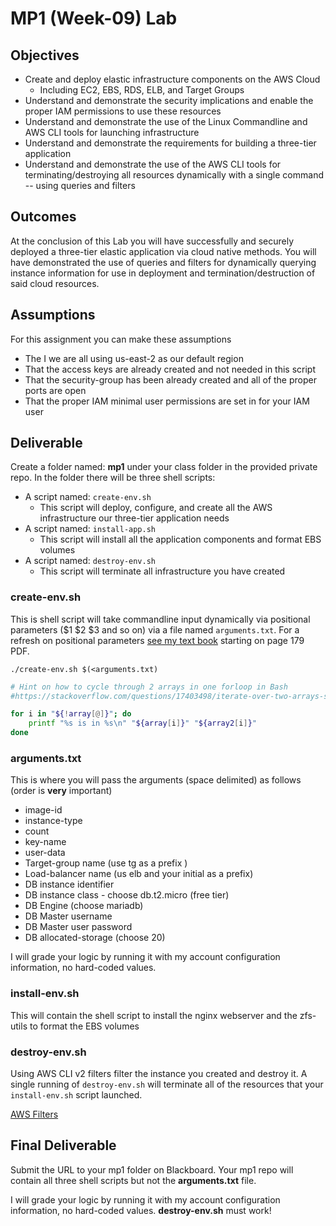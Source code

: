 # MP1 (Week-09) Lab

## Objectives

* Create and deploy elastic infrastructure components on the AWS Cloud
  * Including EC2, EBS, RDS, ELB, and Target Groups
* Understand and demonstrate the security implications and enable the proper IAM permissions to use these resources
* Understand and demonstrate the use of the Linux Commandline and AWS CLI tools for launching infrastructure
* Understand and demonstrate the requirements for building a three-tier application
* Understand and demonstrate the use of the AWS CLI tools for terminating/destroying all resources dynamically with a single command -- using queries and filters

## Outcomes

At the conclusion of this Lab you will have successfully and securely deployed a three-tier elastic application via cloud native methods.   You will have demonstrated the use of queries and filters for dynamically querying instance information for use in deployment and termination/destruction of said cloud resources.

## Assumptions

For this assignment you can make these assumptions

* The I we are all using us-east-2 as our default region
* That the access keys are already created and not needed in this script
* That the security-group has been already created and all of the proper ports are open
* That the proper IAM minimal user permissions are set in for your IAM user

## Deliverable

Create a folder named: **mp1** under your class folder in the provided private repo. In the folder there will be three shell scripts:

* A script named: `create-env.sh`
  * This script will deploy, configure, and create all the AWS infrastructure our three-tier application needs
* A script named: `install-app.sh`
  * This script will install all the application components and format EBS volumes
* A script named: `destroy-env.sh`
  * This script will terminate all infrastructure you have created

### create-env.sh

This is shell script will take commandline input dynamically via positional parameters ($1 $2 $3 and so on) via a file named `arguments.txt`.  For a refresh on positional parameters [see my text book](https://github.com/jhajek/Linux-text-book-part-1/releases/tag/2021-09-29 "Link to Linux Textbook") starting on page 179 PDF.

```./create-env.sh $(<arguments.txt)```

```bash
# Hint on how to cycle through 2 arrays in one forloop in Bash
#https://stackoverflow.com/questions/17403498/iterate-over-two-arrays-simultaneously-in-bash

for i in "${!array[@]}"; do
    printf "%s is in %s\n" "${array[i]}" "${array2[i]}"
done

```

### arguments.txt

This is where you will pass the arguments (space delimited) as follows (order is **very** important)

* image-id
* instance-type
* count
* key-name
* user-data
* Target-group name (use tg as a prefix )
* Load-balancer name (us elb and your initial as a prefix)
* DB instance identifier
* DB instance class - choose db.t2.micro (free tier)
* DB Engine (choose mariadb)
* DB Master username
* DB Master user password
* DB allocated-storage (choose 20)

I will grade your logic by running it with my account configuration information, no hard-coded values.

### install-env.sh

This will contain the shell script to install the nginx webserver and the zfs-utils to format the EBS volumes

### destroy-env.sh

Using AWS CLI v2 filters filter the instance you created and destroy it.  A single running of `destroy-env.sh` will terminate all of the resources that your `install-env.sh` script launched.

[AWS Filters](https://docs.aws.amazon.com/cli/latest/userguide/cli-usage-filter.html "URL for AWS Filters")

## Final Deliverable

Submit the URL to your mp1 folder on Blackboard.  Your mp1 repo will contain all three shell scripts but not the **arguments.txt** file.

I will grade your logic by running it with my account configuration information, no hard-coded values. **destroy-env.sh** must work!
